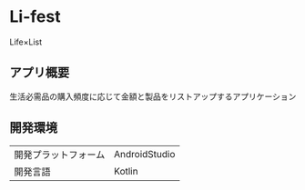 # Li-fest
Life×List

## アプリ概要
生活必需品の購入頻度に応じて金額と製品をリストアップするアプリケーション

## 開発環境
|||
|:---|:---|
|開発プラットフォーム|AndroidStudio|
|開発言語|Kotlin|
